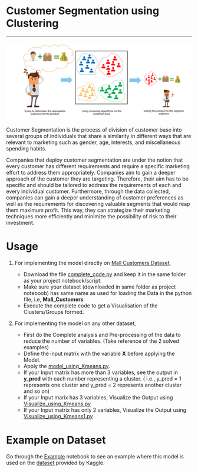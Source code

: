 # Customer Segmentation using Clustering
---
![](https://github.com/pundriks3103/Customer-Segmentation-using-Clustering/blob/main/img.png?raw=true)

Customer Segmentation is the process of division of customer base into several groups of individuals that share a similarity in different ways that are relevant to marketing such as gender, age, interests, and miscellaneous spending habits.

Companies that deploy customer segmentation are under the notion that every customer has different requirements and require a specific marketing effort to address them appropriately. Companies aim to gain a deeper approach of the customer they are targeting. Therefore, their aim has to be specific and should be tailored to address the requirements of each and every individual customer. Furthermore, through the data collected, companies can gain a deeper understanding of customer preferences as well as the requirements for discovering valuable segments that would reap them maximum profit. This way, they can strategize their marketing techniques more efficiently and minimize the possibility of risk to their investment.

# Usage 

1. For implementing the model directly on [Mall Customers Dataset](https://www.kaggle.com/vjchoudhary7/customer-segmentation-tutorial-in-python),
    *   Download the file [complete_code.py](https://github.com/pundriks3103/Customer-Segmentation-using-Clustering/blob/main/complete_code.py) and keep it in the same folder as your project notebook/script.
    *   Make sure your dataset (downloaded in same folder as project noteboob) has same name as used for loading the Data in the python file, i.e, **Mall_Customers**
    *   Execute the complete code to get a Visualisation of the Clusters/Groups formed.

2. For implementing the model on any other dataset,
     *   First do the Complete analysis and Pre-processing of the data to reduce the number of variables. (Take reference of the 2 solved examples)
     *   Define the input matrix with the variable **X** before applying the Model.
     *   Apply the [model_using_Kmeans.py](https://github.com/pundriks3103/Customer-Segmentation-using-Clustering/blob/main/model_using_Kmeans.py).
     *   If your Input matrix has more than 3 variables, see the output in **y_pred** with each number representing a cluster. ( i.e., y_pred = 1 represents one cluster and y_pred = 2 represents another cluster and so on)
     *   If your Input marix has 3 variables, Visualize the Output using [Visualize_using_Kmeans.py](https://github.com/pundriks3103/Customer-Segmentation-using-Clustering/blob/main/Visualize_using_Kmeans.py)
     *   If your Input matrix has only 2 variables, Visualize the Output using [Visualize_using_Kmeans1.py](https://github.com/pundriks3103/Customer-Segmentation-using-Clustering/blob/main/Visualize_using_Kmeans1.py)
    


# Example on Dataset

Go through the [Example](https://github.com/pundriks3103/Customer-Segmentation-using-Clustering/blob/main/FinalCustomer_Segmentation.ipynb) notebook to see an example where this model is used on the [dataset](https://www.kaggle.com/vjchoudhary7/customer-segmentation-tutorial-in-python) provided by Kaggle.
